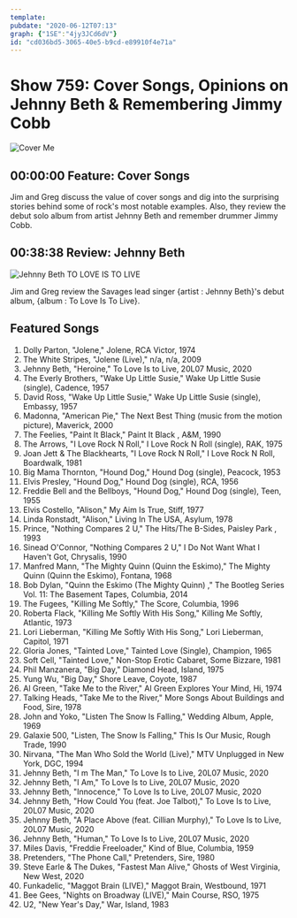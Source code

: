 ```yaml
---
template: 
pubdate: "2020-06-12T07:13"
graph: {"1SE":"4jy3JCd6dV"}
id: "cd036bd5-3065-40e5-b9cd-e89910f4e71a"
---
```






# Show 759: Cover Songs, Opinions on Jehnny Beth & Remembering Jimmy Cobb

![Cover Me](https://api.wbez.org/v2/images/ece87e3b-6ec3-4d17-833d-24d4a6443686.jpg?width=960&height=1098&mode=ASPECT_WIDTH)



## 00:00:00 Feature: Cover Songs

Jim and Greg discuss the value of cover songs and dig into the surprising stories behind some of rock's most notable examples. Also, they review the debut solo album from artist Jehnny Beth and remember drummer Jimmy Cobb.



## 00:38:38 Review: Jehnny Beth

![Jehnny Beth TO LOVE IS TO LIVE](https://static.soundopinions.org/assets/759/1SE6.jpg)

Jim and Greg review the Savages lead singer {artist : Jehnny Beth}'s debut album, {album : To Love Is To Live}.



## Featured Songs

1. Dolly Parton, "Jolene," Jolene, RCA Victor, 1974
2. The White Stripes, "Jolene (Live)," n/a, n/a, 2009
3. Jehnny Beth, "Heroine," To Love Is to Live, 20L07 Music, 2020
4. The Everly Brothers, "Wake Up Little Susie," Wake Up Little Susie (single), Cadence, 1957
5. David Ross, "Wake Up Little Susie," Wake Up Little Susie (single), Embassy, 1957
6. Madonna, "American Pie," The Next Best Thing (music from the motion picture), Maverick, 2000
7. The Feelies, "Paint It Black," Paint It Black , A&M, 1990
8. The Arrows, "I Love Rock N Roll," I Love Rock N Roll (single), RAK, 1975
9. Joan Jett & The Blackhearts, "I Love Rock N Roll," I Love Rock N Roll, Boardwalk, 1981
10. Big Mama Thornton, "Hound Dog," Hound Dog (single), Peacock, 1953
11. Elvis Presley, "Hound Dog," Hound Dog (single), RCA, 1956
12. Freddie Bell and the Bellboys, "Hound Dog," Hound Dog (single), Teen, 1955
13. Elvis Costello, "Alison," My Aim Is True, Stiff, 1977
14. Linda Ronstadt, "Alison," Living In The USA, Asylum, 1978
15. Prince, "Nothing Compares 2 U," The Hits/The B-Sides, Paisley Park , 1993
16. Sinead O'Connor, "Nothing Compares 2 U," I Do Not Want What I Haven't Got, Chrysalis, 1990
17. Manfred Mann, "The Mighty Quinn (Quinn the Eskimo)," The Mighty Quinn (Quinn the Eskimo), Fontana, 1968
18. Bob Dylan, "Quinn the Eskimo (The Mighty Quinn) ," The Bootleg Series Vol. 11: The Basement Tapes, Columbia, 2014
19. The Fugees, "Killing Me Softly," The Score, Columbia, 1996
20. Roberta Flack, "Killing Me Softly With His Song," Killing Me Softly, Atlantic, 1973
21. Lori Lieberman, "Killing Me Softly With His Song," Lori Lieberman, Capitol, 1971
22. Gloria Jones, "Tainted Love," Tainted Love (Single), Champion, 1965
23. Soft Cell, "Tainted Love," Non-Stop Erotic Cabaret, Some Bizzare, 1981
24. Phil Manzanera, "Big Day," Diamond Head, Island, 1975
25. Yung Wu, "Big Day," Shore Leave, Coyote, 1987
26. Al Green, "Take Me to the River," Al Green Explores Your Mind, Hi, 1974
27. Talking Heads, "Take Me to the River," More Songs About Buildings and Food, Sire, 1978
28. John and Yoko, "Listen The Snow Is Falling," Wedding Album, Apple, 1969
29. Galaxie 500, "Listen, The Snow Is Falling," This Is Our Music, Rough Trade, 1990
30. Nirvana, "The Man Who Sold the World (Live)," MTV Unplugged in New York, DGC, 1994
31. Jehnny Beth, "I m The Man," To Love Is to Live, 20L07 Music, 2020
32. Jehnny Beth, "I Am," To Love Is to Live, 20L07 Music, 2020
33. Jehnny Beth, "Innocence," To Love Is to Live, 20L07 Music, 2020
34. Jehnny Beth, "How Could You (feat. Joe Talbot)," To Love Is to Live, 20L07 Music, 2020
35. Jehnny Beth, "A Place Above (feat. Cillian Murphy)," To Love Is to Live, 20L07 Music, 2020
36. Jehnny Beth, "Human," To Love Is to Live, 20L07 Music, 2020
37. Miles Davis, "Freddie Freeloader," Kind of Blue, Columbia, 1959
38. Pretenders, "The Phone Call," Pretenders, Sire, 1980
39. Steve Earle & The Dukes, "Fastest Man Alive," Ghosts of West Virginia, New West, 2020
40. Funkadelic, "Maggot Brain (LIVE)," Maggot Brain, Westbound, 1971
41. Bee Gees, "Nights on Broadway (LIVE)," Main Course, RSO, 1975
42. U2, "New Year's Day," War, Island, 1983